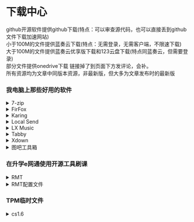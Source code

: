 # 下载中心
github开源软件提供github下载(特点：可以审查源代码，也可以直接丢到github文件下载加速网站)  
小于100M的文件提供蓝奏云下载(特点：无需登录，无需客户端，不限速下载)  
大于100M的文件提供蓝奏云优享版下载和123云盘下载(特点同蓝奏云，但需要登录)  
部分文件提供onedrive下载
链接掉了到页面下方发评论，会补。  
所有资源均为文章中同版本资源，非最新版，但大多为文章发布时的最新版
### 我电脑上那些好用的软件
<details>
<summary>7-zip</summary>

- 蓝奏云：https://wwhh.lanzoul.com/iUBjA32w3xva 密码:bv1m

</details>
<details>
<summary>FirFox</summary>

- 蓝奏云：https://wwhh.lanzoul.com/iX0gE32w41fi 密码:61ze

</details>
<details>
<summary>Karing</summary>

- Github：https://github.com/KaringX/karing/releases/download/v1.2.2.836/karing_1.2.2.836_windows_x64.exe
- 蓝奏云：https://wwhh.lanzoul.com/ivik832w3yyj 密码:i8b1
- OneDrive：https://1drv.ms/u/c/f11b1c10cc3896aa/EfvtLbIP5xZClWnd2hdyXhkBdUmqxyF2AWolBCT7tz6ctw?e=ypbD4n

</details>
<details>
<summary>Local Send</summary>

- Github：https://github.com/localsend/localsend/releases/download/v1.17.0/LocalSend-1.17.0-windows-x86-64.exe
- 蓝奏云：https://wwhh.lanzoul.com/i1QoC32w42ed 密码:90nt

</details>
<details>
<summary>LX Music</summary>

- Github：https://github.com/lyswhut/lx-music-desktop/releases/download/v2.11.0/lx-music-desktop-v2.11.0-x64-Setup.exe
- 蓝奏云：https://wwhh.lanzoul.com/b00efzd1za 密码:6x2s
- OneDrive：https://1drv.ms/f/c/f11b1c10cc3896aa/EisMX3DTrLFPr25ye6KW-2cBjxolSU-3E4QkklnL3VI58g?e=X9qIWS

</details>
<details>
<summary>Tabby</summary>

- Github：https://github.com/Eugeny/tabby/releases/download/v1.0.223/tabby-1.0.223-setup-x64.exe
- 蓝奏云优享版：https://www.ilanzou.com/s/Do1zY6nK
- 123云盘：https://www.123865.com/s/P0Jxjv-7glIh

</details>
<details>
<summary>Xdown</summary>

- 蓝奏云：https://wwhh.lanzoul.com/iHnmR32w48pa

</details>
<details>
<summary>图吧工具箱</summary>

- 蓝奏云优享版：https://www.ilanzou.com/s/n0fzY6yk
- 123云盘：https://www.123865.com/s/P0Jxjv-lglIh

</details>

### 在升学e网通使用开源工具刷课
<details>
<summary>RMT</summary>

- Github：https://github.com/zclucas/RMT/releases/download/RMTv1.0.7/RMTv1.0.7_x64.zip
- 蓝奏云：https://wwhh.lanzoul.com/iKMib37e0eih

</details>
<details>
<summary>RMT配置文件</summary>

- 蓝奏云：https://wwhh.lanzoul.com/iTgGv37e0i3g

</details>

### TPM临时文件

<details>
<summary>cs1.6</summary>

- 下载链接1: https://share.feiliupan.com/s/adYLWXNeBG 分享码：760
- 下载链接2: https://pan.huang1111.cn/s/eNZEaUg
- 下载链接3: https://pan.moe/s/zOoks0  

</details>
